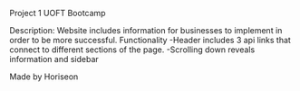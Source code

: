 Project 1 UOFT Bootcamp




Description:
Website includes information for businesses to implement in order to be more successful. 
Functionality
-Header includes 3 api links that connect to different sections of the page. 
-Scrolling down reveals information and sidebar

Made by Horiseon


